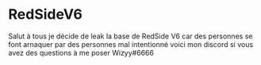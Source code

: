 # RedSideV6
Salut à tous je décide de leak la base de RedSide V6 car des personnes se font arnaquer par des personnes mal intentionné voici mon discord si vous avez des questions à me poser Wizyy#6666
